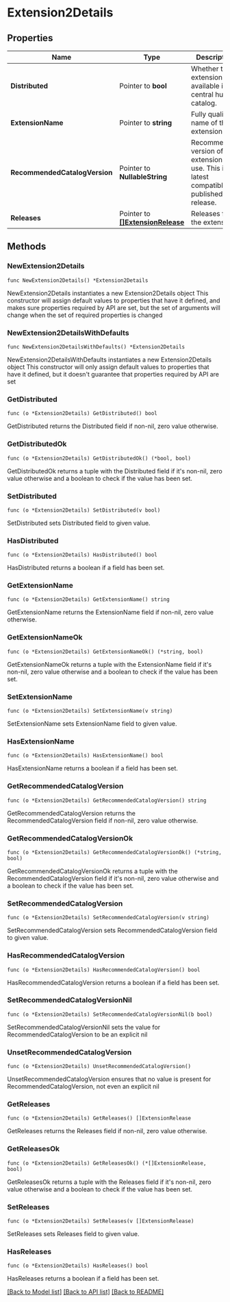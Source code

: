 # Extension2Details

## Properties

Name | Type | Description | Notes
------------ | ------------- | ------------- | -------------
**Distributed** | Pointer to **bool** | Whether this extension is available in the central hub catalog. | [optional] 
**ExtensionName** | Pointer to **string** | Fully qualified name of the extension. | [optional] 
**RecommendedCatalogVersion** | Pointer to **NullableString** | Recommended version of this extension to use. This is the latest compatible published release. | [optional] 
**Releases** | Pointer to [**[]ExtensionRelease**](ExtensionRelease.md) | Releases for the extension. | [optional] 

## Methods

### NewExtension2Details

`func NewExtension2Details() *Extension2Details`

NewExtension2Details instantiates a new Extension2Details object
This constructor will assign default values to properties that have it defined,
and makes sure properties required by API are set, but the set of arguments
will change when the set of required properties is changed

### NewExtension2DetailsWithDefaults

`func NewExtension2DetailsWithDefaults() *Extension2Details`

NewExtension2DetailsWithDefaults instantiates a new Extension2Details object
This constructor will only assign default values to properties that have it defined,
but it doesn't guarantee that properties required by API are set

### GetDistributed

`func (o *Extension2Details) GetDistributed() bool`

GetDistributed returns the Distributed field if non-nil, zero value otherwise.

### GetDistributedOk

`func (o *Extension2Details) GetDistributedOk() (*bool, bool)`

GetDistributedOk returns a tuple with the Distributed field if it's non-nil, zero value otherwise
and a boolean to check if the value has been set.

### SetDistributed

`func (o *Extension2Details) SetDistributed(v bool)`

SetDistributed sets Distributed field to given value.

### HasDistributed

`func (o *Extension2Details) HasDistributed() bool`

HasDistributed returns a boolean if a field has been set.

### GetExtensionName

`func (o *Extension2Details) GetExtensionName() string`

GetExtensionName returns the ExtensionName field if non-nil, zero value otherwise.

### GetExtensionNameOk

`func (o *Extension2Details) GetExtensionNameOk() (*string, bool)`

GetExtensionNameOk returns a tuple with the ExtensionName field if it's non-nil, zero value otherwise
and a boolean to check if the value has been set.

### SetExtensionName

`func (o *Extension2Details) SetExtensionName(v string)`

SetExtensionName sets ExtensionName field to given value.

### HasExtensionName

`func (o *Extension2Details) HasExtensionName() bool`

HasExtensionName returns a boolean if a field has been set.

### GetRecommendedCatalogVersion

`func (o *Extension2Details) GetRecommendedCatalogVersion() string`

GetRecommendedCatalogVersion returns the RecommendedCatalogVersion field if non-nil, zero value otherwise.

### GetRecommendedCatalogVersionOk

`func (o *Extension2Details) GetRecommendedCatalogVersionOk() (*string, bool)`

GetRecommendedCatalogVersionOk returns a tuple with the RecommendedCatalogVersion field if it's non-nil, zero value otherwise
and a boolean to check if the value has been set.

### SetRecommendedCatalogVersion

`func (o *Extension2Details) SetRecommendedCatalogVersion(v string)`

SetRecommendedCatalogVersion sets RecommendedCatalogVersion field to given value.

### HasRecommendedCatalogVersion

`func (o *Extension2Details) HasRecommendedCatalogVersion() bool`

HasRecommendedCatalogVersion returns a boolean if a field has been set.

### SetRecommendedCatalogVersionNil

`func (o *Extension2Details) SetRecommendedCatalogVersionNil(b bool)`

 SetRecommendedCatalogVersionNil sets the value for RecommendedCatalogVersion to be an explicit nil

### UnsetRecommendedCatalogVersion
`func (o *Extension2Details) UnsetRecommendedCatalogVersion()`

UnsetRecommendedCatalogVersion ensures that no value is present for RecommendedCatalogVersion, not even an explicit nil
### GetReleases

`func (o *Extension2Details) GetReleases() []ExtensionRelease`

GetReleases returns the Releases field if non-nil, zero value otherwise.

### GetReleasesOk

`func (o *Extension2Details) GetReleasesOk() (*[]ExtensionRelease, bool)`

GetReleasesOk returns a tuple with the Releases field if it's non-nil, zero value otherwise
and a boolean to check if the value has been set.

### SetReleases

`func (o *Extension2Details) SetReleases(v []ExtensionRelease)`

SetReleases sets Releases field to given value.

### HasReleases

`func (o *Extension2Details) HasReleases() bool`

HasReleases returns a boolean if a field has been set.


[[Back to Model list]](../README.md#documentation-for-models) [[Back to API list]](../README.md#documentation-for-api-endpoints) [[Back to README]](../README.md)


